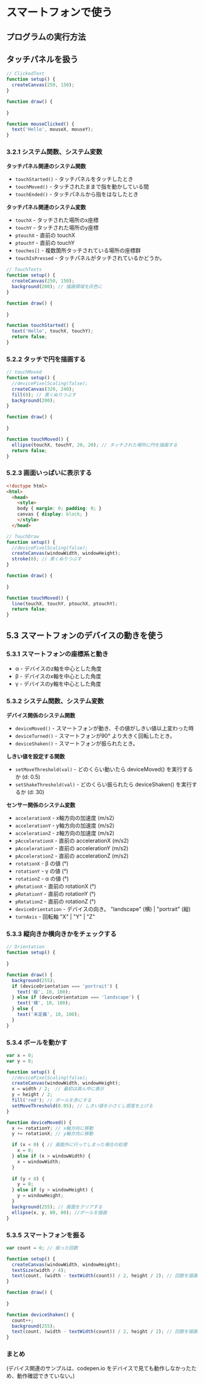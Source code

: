 # スマートフォンで使う

## プログラムの実行方法

## タッチパネルを扱う

```js
// ClickedText
function setup() {
  createCanvas(250, 150);
}

function draw() {
  
}

function mouseClicked() {
  text('Hello', mouseX, mouseY);
}
```

### 3.2.1 システム関数、システム変数

__タッチパネル関連のシステム関数__

- `touchStarted()` - タッチパネルをタッチしたとき
- `touchMoved()` - タッチされたままで指を動かしている間
- `touchEnded()` - タッチパネルから指をはなしたとき

__タッチパネル関連のシステム変数__

- `touchX` - タッチされた場所のx座標
- `touchY` - タッチされた場所のy座標
- `ptouchX` - 直前の touchX
- `ptouchY` - 直前の touchY
- `touches[]` - 複数箇所タッチされている場所の座標群
- `touchIsPressed` - タッチパネルがタッチされているかどうか。


```js
// TouchTexts
function setup() {
  createCanvas(250, 150);
  background(200); // 描画領域を灰色に
}

function draw() {
  
}

function touchStarted() {
  text('Hello', touchX, touchY);
  return false;
}
```


### 5.2.2 タッチで円を描画する

```js
// touchMoved
function setup() {
  //devicePixelScaling(false);
  createCanvas(320, 240);
  fill(0); // 黒くぬりつぶす
  background(200);
}

function draw() {
  
}

function touchMoved() {
  ellipse(touchX, touchY, 20, 20); // タッチされた場所に円を描画する
  return false;
}
```


### 5.2.3 画面いっぱいに表示する

```html
<!doctype html>
<html>
  <head>
    <style>
    body { margin: 0; padding: 0; }
    canvas { display: block; }
    </style>
  </head>
```

```js
// TouchDraw
function setup() {
  //devicePixelScaling(false);
  createCanvas(windowWidth, windowHeight);
  stroke(0); // 黒くぬりつぶす
}

function draw() {
  
}

function touchMoved() {
  line(touchX, touchY, ptouchX, ptouchY);
  return false;
}
```


## 5.3 スマートフォンのデバイスの動きを使う

### 5.3.1 スマートフォンの座標系と動き

- α - デバイスのz軸を中心とした角度 
- β - デバイスのx軸を中心とした角度
- γ - デバイスのy軸を中心とした角度


### 5.3.2 システム関数、システム変数

__デバイス関係のシステム関数__

- `deviceMoved()` - スマートフォンが動き、その値がしきい値以上変わった時
- `deviceTurned()` - スマートフォンが90° より大きく回転したとき。
- `deviceShaken()` - スマートフォンが振られたとき。


__しきい値を設定する関数__

- `setMoveThreshold(val)` - どのくらい動いたら deviceMoved() を実行するか (d: 0.5)
- `setShakeThreshold(val)` - どのくらい振られたら deviceShaken() を実行するか (d: 30)


__センサー関係のシステム変数__

- `accelerationX` - x軸方向の加速度 (m/s2)
- `accelerationY` - y軸方向の加速度 (m/s2)
- `accelerationZ` - z軸方向の加速度 (m/s2)
- `pAccelerationX` - 直前の accelerationX (m/s2)
- `pAccelerationY` - 直前の accelerationY (m/s2)
- `pAccelerationZ` - 直前の accelerationZ (m/s2)
- `rotationX` - β の値 (°)
- `rotationY` - γ の値 (°)
- `rotationZ` - α の値 (°)
- `pRotationX` - 直前の rotationX (°)
- `pRotationY` - 直前の rotationY (°)
- `pRotationZ` - 直前の rotationZ (°)
- `deviceOrientation` - デバイスの向き。 "landscape" (横) | "portrait" (縦)
- `turnAxis` - 回転軸 "X" | "Y" | "Z"


### 5.3.3 縦向きか横向きかをチェックする

```js
// Orientation
function setup() {
  
}

function draw() {
  background(255);
  if (deviceOrientation === 'portrait') {
    text('縦', 10, 100);
  } else if (deviceOrientation === 'landscape') {
    text('横', 10, 100);
  } else {
    text('未定義', 10, 100);
  }
}
```

### 5.3.4 ボールを動かす

```js
var x = 0;
var y = 0;

function setup() {
  //devicePixelScaling(false);
  createCanvas(windowWidth, windowHeight);
  x = width / 2;  // 最初は真ん中に表示
  y = height / 2;
  fill('red'); // ボールを赤にする
  setMoveThreshold(0.05); // しきい値を小さくし感度を上げる
}

function deviceMoved() {
  x += rotationY; // x軸方向に移動
  y += rotationX; // y軸方向に移動

  if (x < 0) { // 画面外に行ってしまった場合の処理
    x = 0;
  } else if (x > windowWidth) {
    x = windowWidth;
  }
  
  if (y < 0) {
    y = 0;
  } else if (y > windowHeight) {
    y = windowHeight;
  }
  background(255); // 画面をクリアする
  ellipse(x, y, 80, 80); //ボールを描画
}
```

### 5.3.5 スマートフォンを振る

```js
var count = 0; // 振った回数

function setup() {
  createCanvas(windowWidth, windowHeight);
  textSize(width / 4);
  text(count, (width - textWidth(count)) / 2, height / 2); // 回数を描画
}

function draw() {
  
}

function deviceShaken() {
  count++;
  background(255);
  text(count, (width - textWidth(count)) / 2, height / 2); // 回数を描画
}
```


### まとめ

(デバイス関連のサンプルは、codepen.io をデバイスで見ても動作しなかったため、動作確認できていない。)